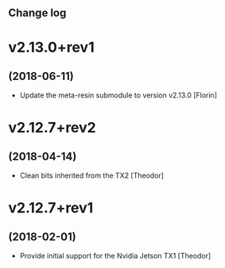 Change log
-----------

# v2.13.0+rev1
## (2018-06-11)

* Update the meta-resin submodule to version v2.13.0 [Florin]

# v2.12.7+rev2
## (2018-04-14)

* Clean bits inherited from the TX2 [Theodor]

# v2.12.7+rev1
## (2018-02-01)

* Provide initial support for the Nvidia Jetson TX1 [Theodor]
